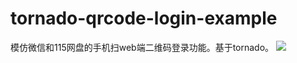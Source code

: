 # tornado-qrcode-login-example
模仿微信和115网盘的手机扫web端二维码登录功能。基于tornado。
![](http://www.ekaay.com/Bilder/ekaayflowchart.jpg)
